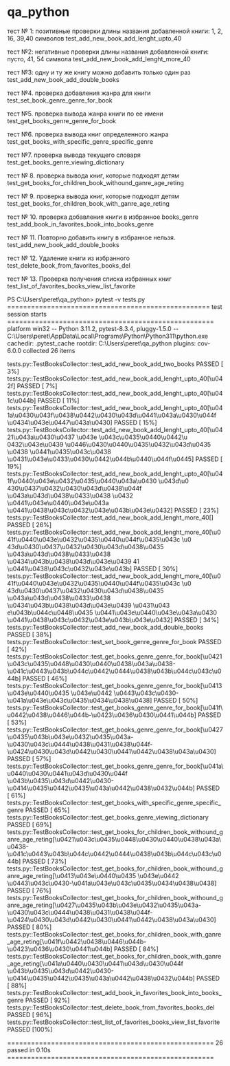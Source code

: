 # qa_python

тест № 1: позитивные проверки длины названия добавленной книги: 1, 2, 16, 39,40 символов
test_add_new_book_add_lenght_upto_40

тест №2: негативные проверки длины названия добавленной книги: пусто, 41, 54 символа
test_add_new_book_add_lenght_more_40

тест №3: одну и ту же книгу можно добавить только один раз
test_add_new_book_add_double_books

тест №4. проверка добавления жанра для книги
test_set_book_genre_genre_for_book

тест №5. проверка вывода жанра книги по ее имени
test_get_books_genre_genre_for_book

тест №6. проверка вывода книг определенного жанра
test_get_books_with_specific_genre_specific_genre

тест №7. проверка вывода текущего словаря
test_get_books_genre_viewing_dictionary

тест № 8. проверка вывода книг, которые подходят детям
test_get_books_for_children_book_withound_ganre_age_reting

тест № 9. проверка вывода книг, которые подходят детям
test_get_books_for_children_book_with_ganre_age_reting

тест № 10. проверка добавления книги в избранное books_genre
test_add_book_in_favorites_book_into_books_genre

тест № 11. Повторно добавить книгу в избранное нельзя.
test_add_new_book_add_double_books

тест № 12. Удаление книги из избранного
test_delete_book_from_favorites_books_del

тест № 13.  Проверка получения списка избранных книг
test_list_of_favorites_books_view_list_favorite

PS C:\Users\peret\qa_python> pytest -v tests.py
=================================================== test session starts ====================================================
platform win32 -- Python 3.11.2, pytest-8.3.4, pluggy-1.5.0 -- C:\Users\peret\AppData\Local\Programs\Python\Python311\python.exe
cachedir: .pytest_cache
rootdir: C:\Users\peret\qa_python
plugins: cov-6.0.0
collected 26 items                                                                                                          

tests.py::TestBooksCollector::test_add_new_book_add_two_books PASSED                                                  [  3%] 
tests.py::TestBooksCollector::test_add_new_book_add_lenght_upto_40[\u042f] PASSED                                     [  7%] 
tests.py::TestBooksCollector::test_add_new_book_add_lenght_upto_40[\u041c\u044b] PASSED                               [ 11%] 
tests.py::TestBooksCollector::test_add_new_book_add_lenght_upto_40[\u041a\u0430\u043f\u0438\u0442\u0430\u043d\u0441\u043a\u0430\u044f \u0434\u043e\u0447\u043a\u0430] PASSED [ 15%]
tests.py::TestBooksCollector::test_add_new_book_add_lenght_upto_40[\u0421\u043a\u0430\u0437 \u043e \u043c\u0435\u0440\u0442\u
0432\u043e\u0439 \u0446\u0430\u0440\u0435\u0432\u043d\u0435 \u0438 \u0441\u0435\u043c\u0438 \u0431\u043e\u0433\u0430\u0442\u044b\u0440\u044f\u0445] PASSED [ 19%]
tests.py::TestBooksCollector::test_add_new_book_add_lenght_upto_40[\u041f\u0440\u043e\u0432\u0435\u0440\u043a\u0430 \u043d\u0
430\u0437\u0432\u0430\u043d\u0438\u044f \u043a\u043d\u0438\u0433\u0438 \u0432 \u0441\u043e\u0440\u043e\u043a \u0441\u0438\u043c\u0432\u043e\u043b\u043e\u0432] PASSED [ 23%]
tests.py::TestBooksCollector::test_add_new_book_add_lenght_more_40[] PASSED                                           [ 26%]
tests.py::TestBooksCollector::test_add_new_book_add_lenght_more_40[\u041f\u0440\u043e\u0432\u0435\u0440\u044f\u0435\u043c \u0
43d\u0430\u0437\u0432\u0430\u043d\u0438\u0435 \u043a\u043d\u0438\u0433\u0438 \u0434\u043b\u0438\u043d\u043e\u0439 41 \u0441\u0438\u043c\u0432\u043e\u043b] PASSED [ 30%]
tests.py::TestBooksCollector::test_add_new_book_add_lenght_more_40[\u041f\u0440\u043e\u0432\u0435\u0440\u044f\u0435\u043c \u0
43d\u0430\u0437\u0432\u0430\u043d\u0438\u0435 \u043a\u043d\u0438\u0433\u0438 \u0434\u043b\u0438\u043d\u043e\u0439 \u0431\u043
e\u043b\u044c\u0448\u0435 \u0441\u043e\u0440\u043e\u043a\u0430 \u0441\u0438\u043c\u0432\u043e\u043b\u043e\u0432] PASSED [ 34%]
tests.py::TestBooksCollector::test_add_new_book_add_double_books PASSED                                               [ 38%] 
tests.py::TestBooksCollector::test_set_book_genre_genre_for_book PASSED                                               [ 42%] 
tests.py::TestBooksCollector::test_get_books_genre_genre_for_book[\u0421\u043c\u0435\u0448\u0430\u0440\u0438\u043a\u0438-\u041c\u0443\u043b\u044c\u0442\u0444\u0438\u043b\u044c\u043c\u044b] PASSED [ 46%]
tests.py::TestBooksCollector::test_get_books_genre_genre_for_book[\u0413\u043e\u0440\u0435 \u043e\u0442 \u0443\u043c\u0430-\u041a\u043e\u043c\u0435\u0434\u0438\u0438] PASSED [ 50%]
tests.py::TestBooksCollector::test_get_books_genre_genre_for_book[\u041f\u0442\u0438\u0446\u044b-\u0423\u0436\u0430\u0441\u044b] PASSED [ 53%]
tests.py::TestBooksCollector::test_get_books_genre_genre_for_book[\u0427\u0435\u043b\u043e\u0432\u0435\u043a-\u0430\u043c\u0444\u0438\u0431\u0438\u044f-\u0424\u0430\u043d\u0442\u0430\u0441\u0442\u0438\u043a\u0430] PASSED [ 57%]
tests.py::TestBooksCollector::test_get_books_genre_genre_for_book[\u041a\u0440\u0430\u0441\u043d\u0430\u044f \u043b\u0435\u043d\u0442\u0430-\u0414\u0435\u0442\u0435\u043a\u0442\u0438\u0432\u044b] PASSED [ 61%]
tests.py::TestBooksCollector::test_get_books_with_specific_genre_specific_genre PASSED                                [ 65%] 
tests.py::TestBooksCollector::test_get_books_genre_viewing_dictionary PASSED                                          [ 69%] 
tests.py::TestBooksCollector::test_get_books_for_children_book_withound_ganre_age_reting[\u0421\u043c\u0435\u0448\u0430\u0440\u0438\u043a\u0438-\u041c\u0443\u043b\u044c\u0442\u0444\u0438\u043b\u044c\u043c\u044b] PASSED [ 73%]
tests.py::TestBooksCollector::test_get_books_for_children_book_withound_ganre_age_reting[\u0413\u043e\u0440\u0435 \u043e\u0442 \u0443\u043c\u0430-\u041a\u043e\u043c\u0435\u0434\u0438\u0438] PASSED [ 76%]
tests.py::TestBooksCollector::test_get_books_for_children_book_withound_ganre_age_reting[\u0427\u0435\u043b\u043e\u0432\u0435\u043a-\u0430\u043c\u0444\u0438\u0431\u0438\u044f-\u0424\u0430\u043d\u0442\u0430\u0441\u0442\u0438\u043a\u0430] PASSED [ 80%]
tests.py::TestBooksCollector::test_get_books_for_children_book_with_ganre_age_reting[\u041f\u0442\u0438\u0446\u044b-\u0423\u0436\u0430\u0441\u044b] PASSED [ 84%]
tests.py::TestBooksCollector::test_get_books_for_children_book_with_ganre_age_reting[\u041a\u0440\u0430\u0441\u043d\u0430\u044f \u043b\u0435\u043d\u0442\u0430-\u0414\u0435\u0442\u0435\u043a\u0442\u0438\u0432\u044b] PASSED [ 88%]
tests.py::TestBooksCollector::test_add_book_in_favorites_book_into_books_genre PASSED                                 [ 92%] 
tests.py::TestBooksCollector::test_delete_book_from_favorites_books_del PASSED                                        [ 96%] 
tests.py::TestBooksCollector::test_list_of_favorites_books_view_list_favorite PASSED                                  [100%] 

==================================================== 26 passed in 0.10s ==================================================== 
